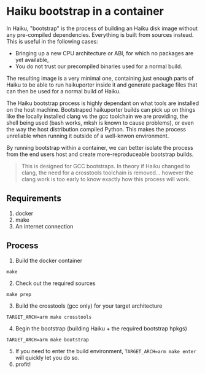 # Haiku bootstrap in a container

In Haiku, "bootstrap" is the process of building an Haiku disk image without
any pre-compiled dependencies. Everything is built from sources instead. This
is useful in the following cases:
- Bringing up a new CPU architecture or ABI, for which no packages are yet
  available,
- You do not trust our precompiled binaries used for a normal build.

The resulting image is a very minimal one, containing just enough parts of
Haiku to be able to run haikuporter inside it and generate package files that
can then be used for a normal build of Haiku.

The Haiku bootstrap process is highly dependant on what tools are installed
on the host machine. Bootstraped haikuporter builds can pick up on things
like the locally installed clang vs the gcc toolchain we are providing,
the shell being used (bash works, mksh is known to cause problems), or even
the way the host distribution compiled Python. This makes the process
unreliable when running it outside of a well-knwon environment.

By running bootstrap within a container, we can better isolate the process
from the end users host and create more-reproduceable bootstrap builds.

> This is designed for GCC bootstraps. In theory if Haiku changed to clang,
> the need for a crosstools toolchain is removed... however the clang work
> is too early to know exactly how this process will work.

## Requirements

1) docker
2) make
3) An internet connection

## Process

1) Build the docker container

```make```

2) Check out the required sources

```make prep```


3) Build the crosstools (gcc only) for your target architecture

```TARGET_ARCH=arm make crosstools```

4) Begin the bootstrap (building Haiku + the required bootstrap hpkgs)

```TARGET_ARCH=arm make bootstrap```

5) If you need to enter the build environment, ```TARGET_ARCH=arm make enter``` will quickly let you do so.
6) profit!

